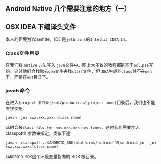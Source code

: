 Android Native 几个需要注意的地方（一）
---
## OSX IDEA 下编译头文件
本人的环境为Yosemite，IDE 是`jetbrains`的`IntelliJ IDEA 14`。
### Class文件目录
在我们将 `native` 方法写入 `java`文件中。网上大多数的教程都是基于`eclipse`写的，这时他们会找你去`gen`文件夹找`class`文件，但`IDEA`生成的`class`并不在`gen`下，而是在`out`目录下。
### javah 命令
在进入`[project 要目录]/out/production/[project anme]`目录后，我们也不能直接使用 
``` shell
javah -jni xxx.xxx.xxx.[class name]
```
此时会报`class file for xxx.xxx.xxx not found`，这时我们需要加入classpatth 参数来指定，类似下述
``` shell
javah -classpath .:$ANDROID_SDK/platforms/android-19/android.jar -jni xxx.xxx.xxx.[class name]
```
`$ANDROID_SDK`这个环境变量指向的 SDK 根目录。